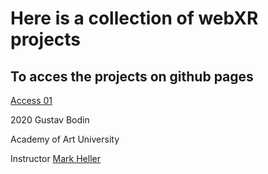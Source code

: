 # Here is a collection of webXR projects

## To acces the projects on github pages

[Access 01](https://mannenpag.github.io/webXR/01)

2020 Gustav Bodin

Academy of Art University 

Instructor [Mark Heller](https://github.com/mheller)